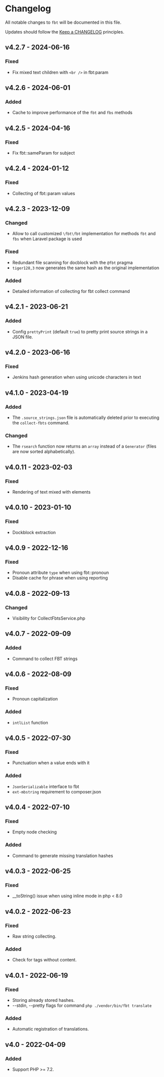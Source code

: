 # Changelog

All notable changes to `fbt` will be documented in this file.

Updates should follow the [Keep a CHANGELOG](http://keepachangelog.com/) principles.

## v4.2.7 - 2024-06-16
### Fixed
- Fix mixed text children with `<br />` in fbt:param

## v4.2.6 - 2024-06-01
### Added
- Cache to improve performance of the `fbt` and `fbs` methods

## v4.2.5 - 2024-04-16
### Fixed
- Fix fbt::sameParam for subject

## v4.2.4 - 2024-01-12
### Fixed
- Collecting of fbt::param values

## v4.2.3 - 2023-12-09
### Changed
- Allow to call customized `\fbt\fbt` implementation for methods `fbt` and `fbs` when Laravel package is used

### Fixed
- Redundant file scanning for docblock with the `@fbt` pragma
- `tiger128,3` now generates the same hash as the original implementation

### Added
- Detailed information of collecting for fbt collect command

## v4.2.1 - 2023-06-21
### Added
- Config `prettyPrint` (default `true`) to pretty print source strings in a JSON file.

## v4.2.0 - 2023-06-16
### Fixed
- Jenkins hash generation when using unicode characters in text

## v4.1.0 - 2023-04-19
### Added
- The `.source_strings.json` file is automatically deleted prior to executing the `collect-fbts` command.

### Changed
- The `rsearch` function now returns an `array` instead of a `Generator` (files are now sorted alphabetically).

## v4.0.11 - 2023-02-03
### Fixed
- Rendering of text mixed with elements

## v4.0.10 - 2023-01-10
### Fixed
- Dockblock extraction

## v4.0.9 - 2022-12-16
### Fixed
- Pronoun attribute `type` when using fbt::pronoun
- Disable cache for phrase when using reporting

## v4.0.8 - 2022-09-13
### Changed
- Visibility for CollectFbtsService.php

## v4.0.7 - 2022-09-09
### Added
- Command to collect FBT strings

## v4.0.6 - 2022-08-09
### Fixed
- Pronoun capitalization

### Added
- `intlList` function

## v4.0.5 - 2022-07-30
### Fixed
- Punctuation when a value ends with it

### Added
- `JsonSerializable` interface to fbt
- `ext-mbstring` requirement to composer.json

## v4.0.4 - 2022-07-10
### Fixed
- Empty node checking

### Added
- Command to generate missing translation hashes

## v4.0.3 - 2022-06-25
### Fixed
- __toString() issue when using inline mode in php < 8.0

## v4.0.2 - 2022-06-23

### Fixed
- Raw string collecting.

### Added
- Check for tags without content.

## v4.0.1 - 2022-06-19

### Fixed
- Storing already stored hashes.
- --stdin, --pretty flags for command `php ./vendor/bin/fbt translate`

### Added
- Automatic registration of translations.

## v4.0 - 2022-04-09

### Added
- Support PHP >= 7.2.
